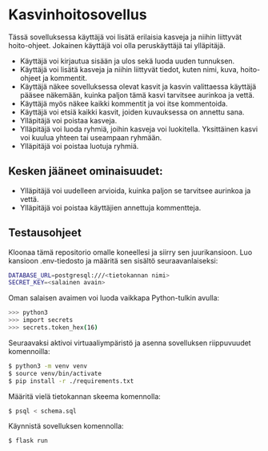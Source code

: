 # Kasvinhoitosovellus

Tässä sovelluksessa käyttäjä voi lisätä erilaisia kasveja ja niihin liittyvät hoito-ohjeet. Jokainen käyttäjä voi olla peruskäyttäjä tai ylläpitäjä.

- Käyttäjä voi kirjautua sisään ja ulos sekä luoda uuden tunnuksen.
- Käyttäjä voi lisätä kasveja ja niihin liittyvät tiedot, kuten nimi, kuva, hoito-ohjeet ja kommentit.
- Käyttäjä näkee sovelluksessa olevat kasvit ja kasvin valittaessa käyttäjä pääsee näkemään, kuinka paljon tämä kasvi tarvitsee aurinkoa ja vettä.
- Käyttäjä myös näkee kaikki kommentit ja voi itse kommentoida.
- Käyttäjä voi etsiä kaikki kasvit, joiden kuvauksessa on annettu sana.
- Ylläpitäjä voi poistaa kasveja.
- Ylläpitäjä voi luoda ryhmiä, joihin kasveja voi luokitella. Yksittäinen kasvi voi kuulua yhteen tai useampaan ryhmään.
- Ylläpitäjä voi poistaa luotuja ryhmiä.

## Kesken jääneet ominaisuudet:

- Ylläpitäjä voi uudelleen arvioida, kuinka paljon se tarvitsee aurinkoa ja vettä.
- Ylläpitäjä voi poistaa käyttäjien annettuja kommentteja.

## Testausohjeet

Kloonaa tämä repositorio omalle koneellesi ja siirry sen juurikansioon. Luo kansioon .env-tiedosto ja määritä sen sisältö seuraavanlaiseksi:

```bash
DATABASE_URL=postgresql:///<tietokannan nimi>
SECRET_KEY=<salainen avain>
```

Oman salaisen avaimen voi luoda vaikkapa Python-tulkin avulla:
```bash
>>> python3
>>> import secrets
>>> secrets.token_hex(16)
```
  
Seuraavaksi aktivoi virtuaaliympäristö ja asenna sovelluksen riippuvuudet komennoilla:
```bash
$ python3 -m venv venv
$ source venv/bin/activate
$ pip install -r ./requirements.txt
```

Määritä vielä tietokannan skeema komennolla:
```bash
$ psql < schema.sql
```
  
Käynnistä sovelluksen komennolla:
```bash
$ flask run
```
